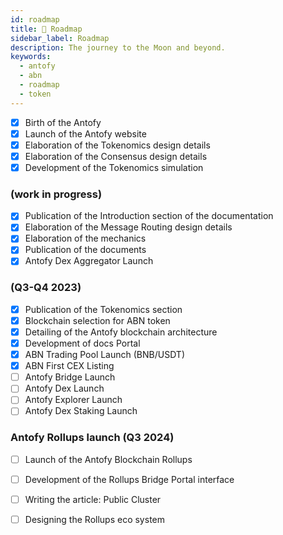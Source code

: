 ```yaml
---
id: roadmap
title: 📍 Roadmap
sidebar_label: Roadmap
description: The journey to the Moon and beyond.
keywords:
  - antofy
  - abn
  - roadmap
  - token
---
```



* [x] Birth of the Antofy
* [x] Launch of the Antofy website
* [x] Elaboration of the Tokenomics design details
* [x] Elaboration of the Consensus design details
* [x] Development of the Tokenomics simulation

### (work in progress)

* [x] Publication of the Introduction section of the documentation
* [x] Elaboration of the Message Routing design details
* [x] Elaboration of the mechanics
* [x] Publication of the documents
* [x] Antofy Dex Aggregator Launch

### (Q3-Q4 2023)

* [x] Publication of the Tokenomics section
* [x] Blockchain selection for ABN token
* [x] Detailing of the Antofy blockchain architecture
* [x] Development of docs Portal
* [x] ABN Trading Pool Launch (BNB/USDT)
* [x] ABN First CEX Listing
* [ ] Antofy Bridge Launch
* [ ] Antofy Dex Launch
* [ ] Antofy Explorer Launch
* [ ] Antofy Dex Staking Launch

### Antofy Rollups launch (Q3 2024)

* [ ] Launch of the Antofy Blockchain Rollups
* [ ] Development of the  Rollups Bridge Portal interface
* [ ] Writing the article: Public Cluster&#x20;
* [ ] Designing the Rollups eco system

